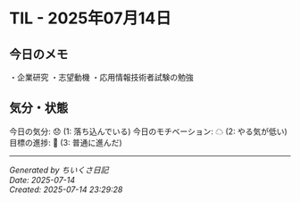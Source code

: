 # TIL - 2025年07月14日

## 今日のメモ
・企業研究
・志望動機
・応用情報技術者試験の勉強

## 気分・状態
今日の気分: 😞 (1: 落ち込んでいる)
今日のモチベーション: ☁ (2: やる気が低い)
目標の進捗: 🌱 (3: 普通に進んだ)

---
*Generated by ちいくさ日記*  
*Date: 2025-07-14*  
*Created: 2025-07-14 23:29:28*
